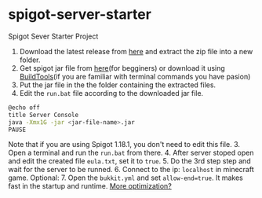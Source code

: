 # spigot-server-starter
Spigot Sever Starter Project

1. Download the latest release from [here]() and extract the zip file into a new folder.
2. Get spigot jar file from [here](https://getbukkit.org/)(for begginers) or download it using [BuildTools](https://www.spigotmc.org/wiki/buildtools/)(if you are familiar with terminal commands you have pasion)
2. Put the jar file in the the folder containing the extracted files.
3. Edit the `run.bat` file according to the downloaded jar file.
```bash
@echo off
title Server Console
java -Xmx1G -jar <jar-file-name>.jar
PAUSE
```
Note that if you are using Spigot 1.18.1, you don't need to edit this file.
3. Open a terminal and run the `run.bat` from there.
4. After server stoped open and edit the created file `eula.txt`, set it to `true`.
5. Do the 3rd step step and wait for the server to be runned.
6. Connect to the ip: `localhost` in minecraft game.
Optional:
7. Open the `bukkit.yml` and set `allow-end=true`. It makes fast in the startup and runtime. [More optimization?](https://www.spigotmc.org/threads/guide-server-optimization%E2%9A%A1.283181/)
